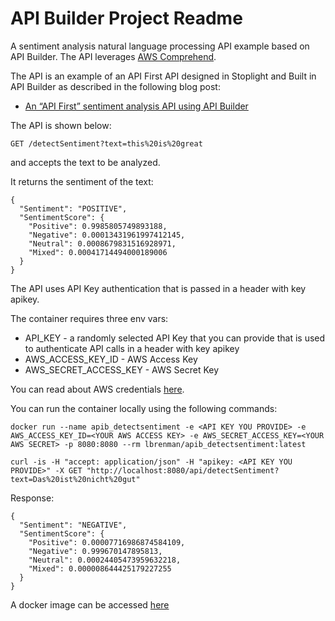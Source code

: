 # API Builder Project Readme

A sentiment analysis natural language processing API example based on API Builder. The API leverages [AWS Comprehend](https://aws.amazon.com/comprehend/).

The API is an example of an API First API designed in Stoplight and Built in API Builder as described in the following blog post:

* [An “API First” sentiment analysis API using API Builder](https://gist.github.com/lbrenman/4caca78903cdf1b23251e51868e300dd)

The API is shown below:

`GET /detectSentiment?text=this%20is%20great`

and accepts the text to be analyzed.

It returns the sentiment of the text:

```
{
  "Sentiment": "POSITIVE",
  "SentimentScore": {
    "Positive": 0.9985805749893188,
    "Negative": 0.00013431961997412145,
    "Neutral": 0.0008679831516928971,
    "Mixed": 0.00041714494000189006
  }
}
```

The API uses API Key authentication that is passed in a header with key apikey.

The container requires three env vars:

* API_KEY - a randomly selected API Key that you can provide that is used to authenticate API calls in a header with key apikey
* AWS_ACCESS_KEY_ID - AWS Access Key
* AWS_SECRET_ACCESS_KEY - AWS Secret Key

You can read about AWS credentials [here](https://docs.aws.amazon.com/sdk-for-javascript/v2/developer-guide/loading-node-credentials-environment.html).

You can run the container locally using the following commands:

`docker run --name apib_detectsentiment -e <API KEY YOU PROVIDE> -e AWS_ACCESS_KEY_ID=<YOUR AWS ACCESS KEY> -e AWS_SECRET_ACCESS_KEY=<YOUR AWS SECRET> -p 8080:8080 --rm lbrenman/apib_detectsentiment:latest`

`curl -is -H "accept: application/json" -H "apikey: <API KEY YOU PROVIDE>" -X GET "http://localhost:8080/api/detectSentiment?text=Das%20ist%20nicht%20gut"`

Response:

```
{
  "Sentiment": "NEGATIVE",
  "SentimentScore": {
    "Positive": 0.00007716986874584109,
    "Negative": 0.999670147895813,
    "Neutral": 0.00024405473959632218,
    "Mixed": 0.000008644425179227255
  }
}
```

A docker image can be accessed [here](https://hub.docker.com/r/lbrenman/apib_detectsentiment)
